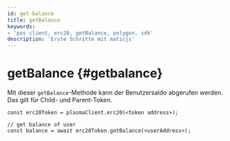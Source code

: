 ```yaml
---
id: get-balance
title: getBalance
keywords:
- 'pos client, erc20, getBalance, polygon, sdk'
description: 'Erste Schritte mit maticjs'
---
```


# getBalance {#getbalance}

Mit dieser `getBalance`-Methode kann der Benutzersaldo abgerufen werden. Das gilt für Child- und Parent-Token.

```
const erc20Token = plasmaClient.erc20(<token address>);

// get balance of user
const balance = await erc20Token.getBalance(<userAddress>);
```
